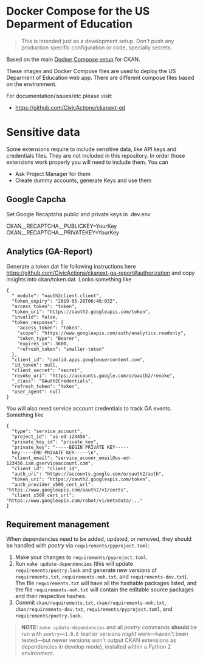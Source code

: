 # Docker Compose for the US Deparment of Education

> This is intended just as a development setup. Don't push any production specific configuration or code, specially secrets.

Based on the main [Docker Compose setup](https://github.com/okfn/docker-ckan) for CKAN.

These images and Docker Compose files are used to deploy the US Deparment of Education web app. There are different compose files based on the environment.

For documentation/issues/etc please visit:
- https://github.com/CivicActions/ckanext-ed

# Sensitive data

Some extensions require to include sensitive data, like API keys and credentials files. They are not included in this repository. In order those extensions work properly you will need to include them. You can

- Ask Project Manager for them
- Create dummy accounts, generate Keys and use them

## Google Capcha

Set Google Recaptcha public and private keys in .dev.env

CKAN__RECAPTCHA__PUBLICKEY=YourKey
CKAN__RECAPTCHA__PRIVATEKEY=YourKey

## Analytics (GA-Report)

Generate a token.dat file following instructions here https://github.com/CivicActions/ckanext-ga-report#authorization and copy insights into ckan/token.dat. Looks something like

```
{
  "_module": "oauth2client.client",
  "token_expiry": "2019-05-20T06:48:03Z",
  "access_token": "token",
  "token_uri": "https://oauth2.googleapis.com/token",
  "invalid": false,
  "token_response": {
    "access_token": "token",
    "scope": "https://www.googleapis.com/auth/analytics.readonly",
    "token_type": "Bearer",
    "expires_in": 3600,
    "refresh_token": "smaller-token"
  },
  "client_id": "coolid.apps.googleusercontent.com",
  "id_token": null,
  "client_secret": "secret",
  "revoke_uri": "https://accounts.google.com/o/oauth2/revoke",
  "_class": "OAuth2Credentials",
  "refresh_token": "token",
  "user_agent": null
}
```

You will also need service account credentials to track GA events. Something like

```
{
  "type": "service_account",
  "project_id": "us-ed-123456",
  "private_key_id": "private_key",
  "private_key": "-----BEGIN PRIVATE KEY-----
  key-----END PRIVATE KEY-----\n",
  "client_email": "service_acounr_email@us-ed-123456.iam.gserviceaccount.com",
  "client_id": "client_id",
  "auth_uri": "https://accounts.google.com/o/oauth2/auth",
  "token_uri": "https://oauth2.googleapis.com/token",
  "auth_provider_x509_cert_url": "https://www.googleapis.com/oauth2/v1/certs",
  "client_x509_cert_url": "https://www.googleapis.com/robot/v1/metadata/..."
}

```

## Requirement management

When dependencies need to be added, updated, or removed, they should be handled with _poetry_ via `requirements/pyproject.toml`:

1. Make your changes to `requirements/pyproject.toml`.
2. Run `make update-dependencies` (this will update `requirements/poetry.lock` and generate new versions of `requirements.txt`,
`requirements-noh.txt`, and `requirements-dev.txt`).  The file `requirements.txt` will have all the hashable packages listed,
and the file `requirements-noh.txt` will contain the editable source packages and their respective hashes.
3. Commit `ckan/requirements.txt`, `ckan/requirements-noh.txt`, `ckan/requirements-dev.txt`, `requirements/pyproject.toml`, and `requirements/poetry.lock`.

> **NOTE:** `make update-dependencies` and all _poetry_ commands **should** be run with `poetry==1.0.0` (earlier versions _might_ work—haven't been tested—but newer versions won't output CKAN extensions as dependencies in develop mode), installed within a Python 2 environment.
